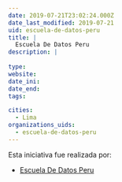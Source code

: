 ```yaml
---
date: 2019-07-21T23:02:24.000Z
date_last_modified: 2019-07-21
uid: escuela-de-datos-peru
title: |
  Escuela De Datos Peru
description: |
  
type: 
website: 
date_ini: 
date_end: 
tags:

cities: 
  - Lima
organizations_uids:
  - escuela-de-datos-peru
---
```


Esta iniciativa fue realizada por:

- [Escuela De Datos Peru](/organizaciones/escuela-de-datos-peru)
